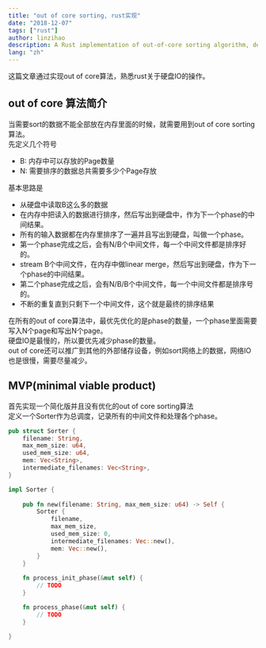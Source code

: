 ```yaml
---
title: "out of core sorting, rust实现"
date: "2018-12-07"
tags: ["rust"]
author: linzihao
description: A Rust implementation of out-of-core sorting algorithm, demonstrating how to handle datasets larger than available memory. This post covers the basic concepts of out-of-core sorting, explains the phased approach, and provides a step-by-step implementation in Rust, focusing on disk I/O operations and memory management.
lang: "zh"
---
```


这篇文章通过实现out of core算法，熟悉rust关于硬盘IO的操作。  

## out of core 算法简介
当需要sort的数据不能全部放在内存里面的时候，就需要用到out of core sorting算法。  
先定义几个符号
- B: 内存中可以存放的Page数量
- N: 需要排序的数据总共需要多少个Page存放

基本思路是
- 从硬盘中读取B这么多的数据
- 在内存中把读入的数据进行排序，然后写出到硬盘中，作为下一个phase的中间结果。
- 所有的输入数据都在内存里排序了一遍并且写出到硬盘，叫做一个phase。
- 第一个phase完成之后，会有N/B个中间文件，每一个中间文件都是排序好的。
- stream B个中间文件，在内存中做linear merge，然后写出到硬盘，作为下一个phase的中间结果。
- 第二个phase完成之后，会有N/B/B个中间文件，每一个中间文件都是排序号的。
- 不断的重复直到只剩下一个中间文件，这个就是最终的排序结果

在所有的out of core算法中，最优先优化的是phase的数量，一个phase里面需要写入N个page和写出N个page。  
硬盘IO是最慢的，所以要优先减少phase的数量。   
out of core还可以推广到其他的外部储存设备，例如sort网络上的数据，网络IO也是很慢，需要尽量减少。  

## MVP(minimal viable product)
首先实现一个简化版并且没有优化的out of core sorting算法  
定义一个Sorter作为总调度，记录所有的中间文件和处理各个phase。  
```rust
pub struct Sorter {
    filename: String,
    max_mem_size: u64,
    used_mem_size: u64,
    mem: Vec<String>,
    intermediate_filenames: Vec<String>,
}

impl Sorter {
  
    pub fn new(filename: String, max_mem_size: u64) -> Self {
        Sorter {
            filename,
            max_mem_size,
            used_mem_size: 0,
            intermediate_filenames: Vec::new(),
            mem: Vec::new(),
        }
    }
    
    fn process_init_phase(&mut self) {
        // TODO
    }

    fn process_phase(&mut self) {
        // TODO
    }
  
}
```